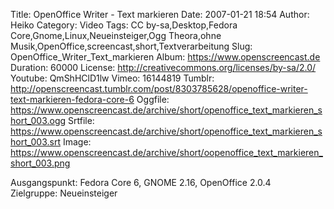 Title: OpenOffice Writer - Text markieren
Date: 2007-01-21 18:54
Author: Heiko
Category: Video
Tags: CC by-sa,Desktop,Fedora Core,Gnome,Linux,Neueinsteiger,Ogg Theora,ohne Musik,OpenOffice,screencast,short,Textverarbeitung
Slug: OpenOffice_Writer_Text_markieren
Album: https://www.openscreencast.de
Duration: 60000
License: http://creativecommons.org/licenses/by-sa/2.0/
Youtube: QmShHClD1lw
Vimeo: 16144819
Tumblr: http://openscreencast.tumblr.com/post/8303785628/openoffice-writer-text-markieren-fedora-core-6
Oggfile: https://www.openscreencast.de/archive/short/openoffice_text_markieren_short_003.ogg
Srtfile: https://www.openscreencast.de/archive/short/openoffice_text_markieren_short_003.srt
Image: https://www.openscreencast.de/archive/short/oopenoffice_text_markieren_short_003.png

Ausgangspunkt: Fedora Core 6, GNOME 2.16, OpenOffice 2.0.4  
Zielgruppe: Neueinsteiger  

